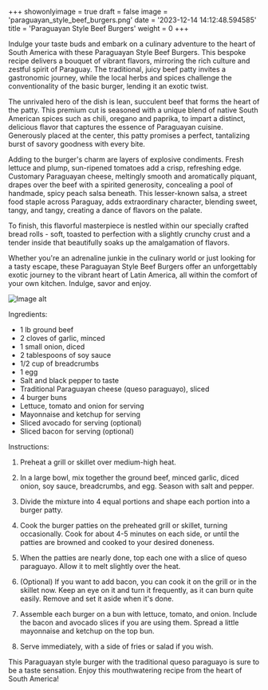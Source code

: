 +++ 
showonlyimage = true 
draft = false 
image = 'paraguayan_style_beef_burgers.png'
date = '2023-12-14 14:12:48.594585' 
title = 'Paraguayan Style Beef Burgers' 
weight = 0
+++ 
 
Indulge your taste buds and embark on a culinary adventure to the heart of South America with these Paraguayan Style Beef Burgers. This bespoke recipe delivers a bouquet of vibrant flavors, mirroring the rich culture and zestful spirit of Paraguay. The traditional, juicy beef patty invites a gastronomic journey, while the local herbs and spices challenge the conventionality of the basic burger, lending it an exotic twist.

The unrivaled hero of the dish is lean, succulent beef that forms the heart of the patty. This premium cut is seasoned with a unique blend of native South American spices such as chili, oregano and paprika, to impart a distinct, delicious flavor that captures the essence of Paraguayan cuisine. Generously placed at the center, this patty promises a perfect, tantalizing burst of savory goodness with every bite.

Adding to the burger's charm are layers of explosive condiments. Fresh lettuce and plump, sun-ripened tomatoes add a crisp, refreshing edge. Customary Paraguayan cheese, meltingly smooth and aromatically piquant, drapes over the beef with a spirited generosity, concealing a pool of handmade, spicy peach salsa beneath. This lesser-known salsa, a street food staple across Paraguay, adds extraordinary character, blending sweet, tangy, and tangy, creating a dance of flavors on the palate.

To finish, this flavorful masterpiece is nestled within our specially crafted bread rolls - soft, toasted to perfection with a slightly crunchy crust and a tender inside that beautifully soaks up the amalgamation of flavors. 

Whether you're an adrenaline junkie in the culinary world or just looking for a tasty escape, these Paraguayan Style Beef Burgers offer an unforgettably exotic journey to the vibrant heart of Latin America, all within the comfort of your own kitchen. Indulge, savor and enjoy. 

![Image alt](/paraguayan_style_beef_burgers.png '300px')

Ingredients: 

- 1 lb ground beef
- 2 cloves of garlic, minced
- 1 small onion, diced
- 2 tablespoons of soy sauce
- 1/2 cup of breadcrumbs
- 1 egg
- Salt and black pepper to taste
- Traditional Paraguayan cheese (queso paraguayo), sliced
- 4 burger buns
- Lettuce, tomato and onion for serving
- Mayonnaise and ketchup for serving
- Sliced avocado for serving (optional)
- Sliced bacon for serving (optional)

Instructions:

1. Preheat a grill or skillet over medium-high heat.

2. In a large bowl, mix together the ground beef, minced garlic, diced onion, soy sauce, breadcrumbs, and egg. Season with salt and pepper.

3. Divide the mixture into 4 equal portions and shape each portion into a burger patty.

4. Cook the burger patties on the preheated grill or skillet, turning occasionally. Cook for about 4-5 minutes on each side, or until the patties are browned and cooked to your desired doneness.

5. When the patties are nearly done, top each one with a slice of queso paraguayo. Allow it to melt slightly over the heat.

6. (Optional) If you want to add bacon, you can cook it on the grill or in the skillet now. Keep an eye on it and turn it frequently, as it can burn quite easily. Remove and set it aside when it's done.

7. Assemble each burger on a bun with lettuce, tomato, and onion. Include the bacon and avocado slices if you are using them. Spread a little mayonnaise and ketchup on the top bun.

8. Serve immediately, with a side of fries or salad if you wish.

This Paraguayan style burger with the traditional queso paraguayo is sure to be a taste sensation. Enjoy this mouthwatering recipe from the heart of South America!